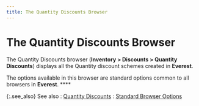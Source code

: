 ```yaml
---
title: The Quantity Discounts Browser
---
```


# The Quantity Discounts Browser


The Quantity Discounts browser (**Inventory &gt; Discounts &gt; Quantity Discounts**) displays all the Quantity discount schemes created in **Everest**.


The options available in this browser are standard options common to all browsers in **Everest**. ****


{:.see_also}
See also
: [Quantity Discounts]({{site.mi_baseurl}}/item-profile-details/item-pricing/discounts-and-special-pricing/quantity-discounts/quantity_discounts.html)
: [Standard Browser Options]({{site.wwe_chm}}/everest-client/ui/browsers/standard_browser_options.html)

